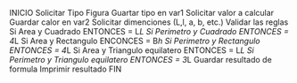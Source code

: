 INICIO
Solicitar Tipo Figura
Guartar tipo en var1
Solicitar valor a calcular
Guardar calor en var2
Solicitar dimenciones (L,l, a, b, etc.)
Validar las reglas
    Si Area y Cuadrado ENTONCES = L*L
    Si Perimetro y Cuadrado ENTONCES = 4*L
    Si Area y Rectangulo ENCONCES = B*h
    Si Perimetro y Rectangulo ENTONCES = 4*L
    Si Area y Triangulo equilatero ENTONCES = L*L
    Si Perimetro y Triangulo equilatero ENTONCES = 3*L
Guardar resultado de formula
Imprimir resultado
FIN